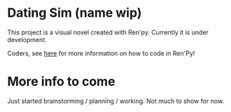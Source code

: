 # Dating Sim (name wip)

This project is a visual novel created with Ren'py. Currently it is under development.

Coders, see [here](https://www.renpy.org/doc/html/) for more information on how to code in Ren'Py!

# More info to come

Just started brainstorming / planning / working. Not much to show for now.
